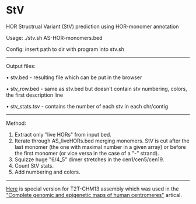 # StV

HOR Structrual Variant (StV) prediction using HOR-monomer annotation

Usage: ./stv.sh AS-HOR-monomers.bed

Config: insert path to dir with program into stv.sh
___

Output files:

• stv.bed - resulting file which can be put in the browser
  
• stv_row.bed - same as stv.bed but doesn't contain stv numbering, colors, the first description line

• stv_stats.tsv - contains the number of each stv in each chr/contig
___

Method:

1. Extract only "live HORs" from input bed.
2. Iterate through AS_liveHORs.bed merging monomers. StV is cut after the last monomer (the one with maximal number in a given array) or before the first monomer (or vice versa in the case of a "-" strand).
3. Squizze huge "6/4_5" dimer stretches in the cen1/cen5/cen19.
4. Count StV stats.
5. Add numbering and colors. 

___

[Here](https://github.com/fedorrik/stv_chm13) is special version for T2T-CHM13 assembly which was used in the ["Complete genomic and epigenetic maps of human centromeres"](https://www.biorxiv.org/content/10.1101/2021.07.12.452052v1) artical.
